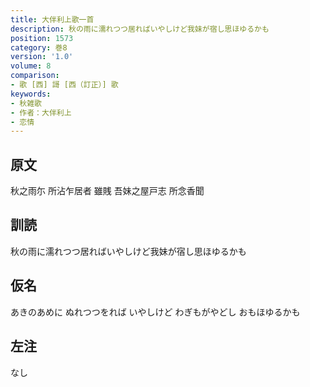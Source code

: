 ```yaml
---
title: 大伴利上歌一首
description: 秋の雨に濡れつつ居ればいやしけど我妹が宿し思ほゆるかも
position: 1573
category: 巻8
version: '1.0'
volume: 8
comparison:
- 歌 [西] 謌 [西（訂正）] 歌
keywords:
- 秋雑歌
- 作者：大伴利上
- 恋情
---
```


## 原文

秋之雨尓 所沾乍居者 雖賎 吾妹之屋戸志 所念香聞

## 訓読

秋の雨に濡れつつ居ればいやしけど我妹が宿し思ほゆるかも

## 仮名

あきのあめに ぬれつつをれば いやしけど わぎもがやどし おもほゆるかも

## 左注

なし
